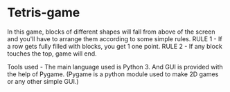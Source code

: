 # Tetris-game
In this game, blocks of different shapes will fall from above of the screen and
you'll have to arrange them according to some simple rules.
RULE 1 - If a row gets fully filled with blocks, you get 1 one point.
RULE 2 - If any block touches the top, game will end.

Tools used -
The main language used is Python 3.
And GUI is provided with the help of Pygame.
(Pygame is a python module used to make 2D games or any other simple GUI.)

